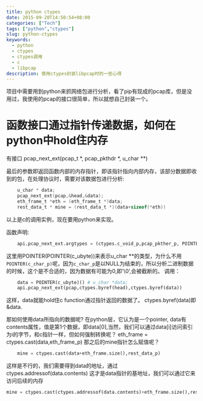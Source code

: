 ```yaml
---
title: python ctypes
date: 2015-09-20T14:50:54+08:00
categories: ["Tech"]
tags: ["python","ctypes"]
slug: python-ctypes
keywords:
  - python
  - ctypes
  - ctypes调用
  - c
  - libpcap
description: 使用ctypes封装libpcap时的一些心得
---
```


项目中需要用到python来抓网络包进行分析，看了pip有现成的pcap库，但是没用过，我使用的pcap的接口很简单，所以就想自己封装一个。

# 函数接口通过指针传递数据，如何在python中hold住内存
有接口
    pcap_next_ext(pcap_t *, pcap_pkthdr *, u_char **)

最后的参数即返回函数内部的内存指针，即该指针指向内部内存，该部分数据即收到的包，在处理协议时，需要对该数据包进行分析:
```c
    u_char * data;
    pcap_next_ext(pcap,&head,&data);
    eth_frame_t *eth = (eth_frame_t *)data;
    rest_data_t * mine = (rest_data_t *)(data+sizeof(*eth))
```
以上是c的调用实例，现在要用python来实现。

函数声明:
```python
    api.pcap_next_ext.argtypes = (ctypes.c_void_p,pcap_pkther_p, POINTER(POINTER(c_ubyte)))
```
这里用POINTER(POINTER(c_ubyte))来表示u_char **的类型，为什么不用
`POINTER(c_char_p)`呢，因为`c_char_p`是以NULL为结束的，所以分析二进制数据的时候，这个是不合适的，因为数据有可能为0,即’\0’,会被截断的。
调用：
```python
    data = POINTER(c_ubyte)() # u_char *data;
    api.pcap_next_ext(pcap,ctypes.byref(head),ctypes.byref(data))
```
这样，data就能hold住c function通过指针返回的数据了。
ctypes.byref(data)即 &data.

那如何使用data所指向的数据呢?
在python层，它认为是一个pointer, data有contents属性，值是第1个数据，即data[0],当然，我们可以通过data[i]访问索引为i的字节，和c指针一样，但如何强制转换呢？
eth_frame = ctypes.cast(data,eth_frame_p)
那之后的mine指针怎么赋值呢？
``` python
    mine = ctypes.cast(data+eth_frame.size(),rest_data_p)
```
这样是不行的，我们需要得到data的地址，通过ctypes.addressof(data.contents)
这才是data指针的基地址，我们可以通过它来访问后续的内存
``` python
mine = ctypes.cast(ctypes.addressof(data.contents)+eth_frame.size(),rest_data_p)
```

